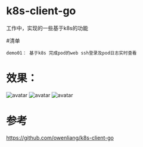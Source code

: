 # k8s-client-go 
工作中，实现的一些基于k8s的功能

#清单
```
demo01： 基于k8s 完成pod的web ssh登录及pod日志实时查看 

```
# 效果：
 ![avatar](https://github.com/qinshixu/k8s_demo/blob/master/img/pod.png")
 ![avatar](https://github.com/qinshixu/k8s_demo/blob/master/img/ssh.png")
 ![avatar](https://github.com/qinshixu/k8s_demo/blob/master/img/log.png")
# 参考
https://github.com/owenliang/k8s-client-go